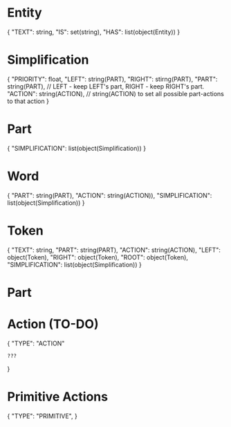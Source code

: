 # Entity

{
	"TEXT": string,
	"IS": set(string),
	"HAS": list(object(Entity))
}

# Simplification

{
	"PRIORITY": float,
	"LEFT": string(PART),
	"RIGHT": stirng(PART),
	"PART": string(PART), // LEFT - keep LEFT's part, RIGHT - keep RIGHT's part.
	"ACTION": string(ACTION), // string(ACTION) to set all possible part-actions to that action
}

# Part

{
	"SIMPLIFICATION": list(object(Simplification))
}

# Word

{
	"PART": string(PART),
	"ACTION": string(ACTION)),
	"SIMPLIFICATION": list(object(Simplification))
}

# Token

{
	"TEXT": string,
	"PART": string(PART),
	"ACTION": string(ACTION),
	"LEFT": object(Token),
	"RIGHT": object(Token),
	"ROOT": object(Token),
	"SIMPLIFICATION": list(object(Simplification))
}

# Part

# Action (TO-DO)

{
	"TYPE": "ACTION"

	???
}

# Primitive Actions

{
	"TYPE": "PRIMITIVE",
}

